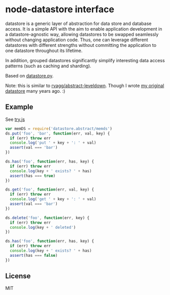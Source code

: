 # node-datastore interface

datastore is a generic layer of abstraction for data store and database access. It is a simple API with the aim to enable application development in a datastore-agnostic way, allowing datastores to be swapped seamlessly without changing application code. Thus, one can leverage different datastores with different strengths without committing the application to one datastore throughout its lifetime.

In addition, grouped datastores significantly simplify interesting data access patterns (such as caching and sharding).

Based on [datastore.py](https://github.com/jbenet/datastore).

Note: this is similar to [rvagg/abstract-leveldown](https://github.com/rvagg/abstract-leveldown/). Though I wrote [my original datastore](https://github.com/jbenet/datastore) many years ago. :)

## Example

See [try.js](try.js)

```js
var memDS = require('datastore.abstract/memds')
ds.put('foo', 'bar', function(err, val, key) {
  if (err) throw err
  console.log('put ' + key + ': ' + val)
  assert(val === 'bar')
})

ds.has('foo', function(err, has, key) {
  if (err) throw err
  console.log(key + ' exists? ' + has)
  assert(has === true)
})

ds.get('foo', function(err, val, key) {
  if (err) throw err
  console.log('get ' + key + ': ' + val)
  assert(val === 'bar')
})

ds.delete('foo', function(err, key) {
  if (err) throw err
  console.log(key + ' deleted')
})

ds.has('foo', function(err, has, key) {
  if (err) throw err
  console.log(key + ' exists? ' + has)
  assert(has === false)
})
```

## License

MIT
